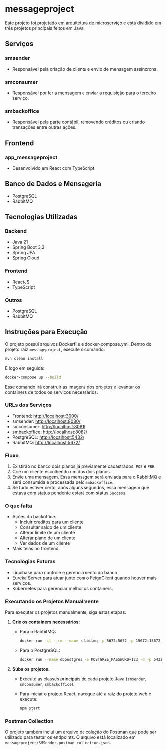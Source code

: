 # messageproject

Este projeto foi projetado em arquitetura de microserviço e está dividido em três projetos principais feitos em Java.

## Serviços

### smsender
- Responsável pela criação de cliente e envio de mensagem assíncrona.

### smconsumer
- Responsável por ler a mensagem e enviar a requisição para o terceiro serviço.

### smbackoffice
- Responsável pela parte contábil, removendo créditos ou criando transações entre outras ações.

## Frontend

### app_messageproject
- Desenvolvido em React com TypeScript.

## Banco de Dados e Mensageria

- PostgreSQL
- RabbitMQ

## Tecnologias Utilizadas

### Backend
- Java 21
- Spring Boot 3.3
- Spring JPA
- Spring Cloud

### Frontend
- ReactJS
- TypeScript

### Outros
- PostgreSQL
- RabbitMQ

## Instruções para Execução

O projeto possui arquivos Dockerfile e docker-compose.yml. Dentro do projeto raiz `messageproject`, execute o comando:

 ```sh
 mvn clean install
```
E logo em seguida:

```sh
docker-compose up --build
```
Esse comando irá construir as imagens dos projetos e levantar os containers de todos os serviços necessários.

### URLs dos Serviços
- Frontend: [http://localhost:3000/](http://localhost:3000/)
- smsender: [http://localhost:8080/](http://localhost:8080/)
- smconsumer: [http://localhost:8081/](http://localhost:8081/)
- smbackoffice: [http://localhost:8082/](http://localhost:8082/)
- PostgreSQL: [http://localhost:5432/](http://localhost:5432/)
- RabbitMQ: [http://localhost:5672/](http://localhost:5672/)

### Fluxo
1. Existirão no banco dois planos já previamente cadastrados: `POS` e `PRE`.
2. Crie um cliente escolhendo um dos dois planos.
3. Envie uma mensagem. Essa mensagem será enviada para o RabbitMQ e será consumida e processada pelo `smbackoffice`.
4. Se tudo estiver certo, após alguns segundos, essa mensagem que estava com status pendente estará com status `Success`.

### O que falta
- Ações do backoffice.
  - Incluir creditos para um cliente
  - Consultar saldo de um cliente
  - Alterar limite de um cliente
  - Alterar plano de um cliente
  - Ver dados de um cliente
- Mais telas no frontend.

### Tecnologias Futuras
- Liquibase para controle e gerenciamento do banco.
- Eureka Server para atuar junto com o FeignClient quando houver mais serviços.
- Kubernetes para gerenciar melhor os containers.

### Executando os Projetos Manualmente

Para executar os projetos manualmente, siga estas etapas:

1. **Crie os containers necessários:**

   - Para o RabbitMQ:
     ```sh
     docker run -it --rm --name rabbitmq -p 5672:5672 -p 15672:15672 rabbitmq:3.13-management
     ```

   - Para o PostgreSQL:
     ```sh
     docker run --name dbpostgres -e POSTGRES_PASSWORD=123 -d -p 5432:5432 postgres
     ```

2. **Suba os projetos:**

   - Execute as classes principais de cada projeto Java (`smsender`, `smconsumer`, `smbackoffice`).

   - Para iniciar o projeto React, navegue até a raiz do projeto web e execute:
     ```sh
     npm start
     ```
     
### Postman Collection
O projeto também inclui um arquivo de coleção do Postman que pode ser utilizado para testar os endpoints. O arquivo está localizado em `messageproject/SMSender.postman_collection.json`.
